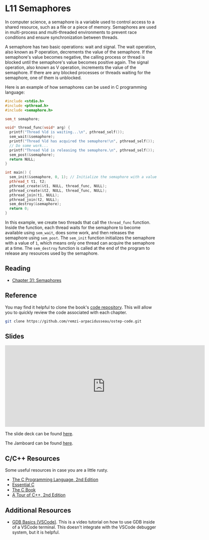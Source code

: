 # L11 Semaphores

In computer science, a semaphore is a variable used to control access to a shared resource, such as a file or a piece of memory. Semaphores are used in multi-process and multi-threaded environments to prevent race conditions and ensure synchronization between threads.

A semaphore has two basic operations: wait and signal. The wait operation, also known as P operation, decrements the value of the semaphore. If the semaphore's value becomes negative, the calling process or thread is blocked until the semaphore's value becomes positive again. The signal operation, also known as V operation, increments the value of the semaphore. If there are any blocked processes or threads waiting for the semaphore, one of them is unblocked.

Here is an example of how semaphores can be used in C programming language:

```cpp
#include <stdio.h>
#include <pthread.h>
#include <semaphore.h>

sem_t semaphore;

void* thread_func(void* arg) {
  printf("Thread %ld is waiting...\n", pthread_self());
  sem_wait(&semaphore);
  printf("Thread %ld has acquired the semaphore!\n", pthread_self());
  // Do some work...
  printf("Thread %ld is releasing the semaphore.\n", pthread_self());
  sem_post(&semaphore);
  return NULL;
}

int main() {
  sem_init(&semaphore, 0, 1); // Initialize the semaphore with a value of 1
  pthread_t t1, t2;
  pthread_create(&t1, NULL, thread_func, NULL);
  pthread_create(&t2, NULL, thread_func, NULL);
  pthread_join(t1, NULL);
  pthread_join(t2, NULL);
  sem_destroy(&semaphore);
  return 0;
}
```

In this example, we create two threads that call the `thread_func` function. Inside the function, each thread waits for the semaphore to become available using `sem_wait`, does some work, and then releases the semaphore using `sem_post`. The `sem_init` function initializes the semaphore with a value of `1`, which means only one thread can acquire the semaphore at a time. The `sem_destroy` function is called at the end of the program to release any resources used by the semaphore.

## Reading

- [Chapter 31: Semaphores](https://pages.cs.wisc.edu/~remzi/OSTEP/threads-sema.pdf)

## Reference

You may find it helpful to clone the book's [code repository](https://github.com/remzi-arpacidusseau/ostep-code). This will allow you to quickly review the code associated with each chapter.

```bash
git clone https://github.com/remzi-arpacidusseau/ostep-code.git
```

## Slides

<iframe src="https://docs.google.com/presentation/d/e/2PACX-1vTUcdH3PCIOg3qt5QcqLKt8tlr6cyBLpfHdElsxL9nZdXAvKLRwdQwJyTgoElhQt8j61OwC8vDIrQKh/embed?start=false&loop=false&delayms=3000" frameborder="0" width="660" height="269" allowfullscreen="true" mozallowfullscreen="true" webkitallowfullscreen="true"></iframe>

The slide deck can be found [here](https://docs.google.com/presentation/d/16u8lOaI2_nvQ7X1Mo3r_zmwNDTmKdRx-F4qbzMMfA5I/edit?usp=sharing).

The Jamboard can be found [here](https://jamboard.google.com/d/1ukm8mhZI6-lCzgVwpP-BEsa0XQCuGOyCSOSOEfSJGoA/edit?usp=sharing).

## C/C++ Resources

Some useful resources in case you are a little rusty.

- [The C Programming Language, 2nd Edition](pathname:///resources/the-c-programming-language.pdf)
- [Essential C](pathname:///resources/essential-c.pdf)
- [The C Book](https://publications.gbdirect.co.uk//c_book)
- [A Tour of C++, 2nd Edition](pathname:///resources/a-tour-of-c++-2nd.pdf)

## Additional Resources

- [GDB Basics (VSCode)](https://youtu.be/u6iXfpBDU3w). This is a video tutorial on how to use GDB inside of a VSCode terminal. This doesn't integrate with the VSCode debugger system, but it is helpful.
